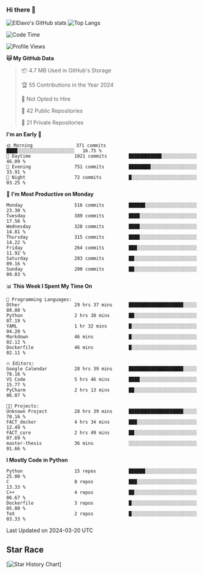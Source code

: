 ### Hi there 👋
![ElDavo's GitHub stats](https://github-readme-stats.vercel.app/api?username=ElDavoo&show_icons=true&theme=chartreuse-dark)
![Top Langs](https://github-readme-stats.vercel.app/api/top-langs/?username=ElDavoo&theme=chartreuse-dark&layout=compact)

<!--START_SECTION:waka-->
![Code Time](http://img.shields.io/badge/Code%20Time-1%2C095%20hrs%201%20min-blue)

![Profile Views](http://img.shields.io/badge/Profile%20Views-2-blue)

**🐱 My GitHub Data** 

> 📦 4.7 MB Used in GitHub's Storage 
 > 
> 🏆 55 Contributions in the Year 2024
 > 
> 🚫 Not Opted to Hire
 > 
> 📜 42 Public Repositories 
 > 
> 🔑 21 Private Repositories 
 > 
**I'm an Early 🐤** 

```text
🌞 Morning                371 commits         ████░░░░░░░░░░░░░░░░░░░░░   16.75 % 
🌆 Daytime                1021 commits        ████████████░░░░░░░░░░░░░   46.09 % 
🌃 Evening                751 commits         ████████░░░░░░░░░░░░░░░░░   33.91 % 
🌙 Night                  72 commits          █░░░░░░░░░░░░░░░░░░░░░░░░   03.25 % 
```
📅 **I'm Most Productive on Monday** 

```text
Monday                   516 commits         ██████░░░░░░░░░░░░░░░░░░░   23.30 % 
Tuesday                  389 commits         ████░░░░░░░░░░░░░░░░░░░░░   17.56 % 
Wednesday                328 commits         ████░░░░░░░░░░░░░░░░░░░░░   14.81 % 
Thursday                 315 commits         ████░░░░░░░░░░░░░░░░░░░░░   14.22 % 
Friday                   264 commits         ███░░░░░░░░░░░░░░░░░░░░░░   11.92 % 
Saturday                 203 commits         ██░░░░░░░░░░░░░░░░░░░░░░░   09.16 % 
Sunday                   200 commits         ██░░░░░░░░░░░░░░░░░░░░░░░   09.03 % 
```


📊 **This Week I Spent My Time On** 

```text
💬 Programming Languages: 
Other                    29 hrs 37 mins      ████████████████████░░░░░   80.80 % 
Python                   2 hrs 38 mins       ██░░░░░░░░░░░░░░░░░░░░░░░   07.19 % 
YAML                     1 hr 32 mins        █░░░░░░░░░░░░░░░░░░░░░░░░   04.20 % 
Markdown                 46 mins             █░░░░░░░░░░░░░░░░░░░░░░░░   02.12 % 
Dockerfile               46 mins             █░░░░░░░░░░░░░░░░░░░░░░░░   02.11 % 

🔥 Editors: 
Google Calendar          28 hrs 39 mins      ████████████████████░░░░░   78.16 % 
VS Code                  5 hrs 46 mins       ████░░░░░░░░░░░░░░░░░░░░░   15.77 % 
PyCharm                  2 hrs 13 mins       ██░░░░░░░░░░░░░░░░░░░░░░░   06.07 % 

🐱‍💻 Projects: 
Unknown Project          28 hrs 39 mins      ████████████████████░░░░░   78.16 % 
FACT_docker              4 hrs 34 mins       ███░░░░░░░░░░░░░░░░░░░░░░   12.49 % 
FACT_core                2 hrs 49 mins       ██░░░░░░░░░░░░░░░░░░░░░░░   07.69 % 
master-thesis            36 mins             ░░░░░░░░░░░░░░░░░░░░░░░░░   01.66 % 
```

**I Mostly Code in Python** 

```text
Python                   15 repos            ██████░░░░░░░░░░░░░░░░░░░   25.00 % 
C                        8 repos             ███░░░░░░░░░░░░░░░░░░░░░░   13.33 % 
C++                      4 repos             ██░░░░░░░░░░░░░░░░░░░░░░░   06.67 % 
Dockerfile               3 repos             █░░░░░░░░░░░░░░░░░░░░░░░░   05.00 % 
TeX                      2 repos             █░░░░░░░░░░░░░░░░░░░░░░░░   03.33 % 
```




 Last Updated on 2024-03-20 UTC
<!--END_SECTION:waka-->

## Star Race

[![Star History Chart](https://api.star-history.com/svg?repos=ElDavoo/WhatsApp-Crypt14-Crypt15-Decrypter,ElDavoo/TuringOS,EliteAndroidApps/WhatsApp-Crypt12-Decrypter,KnugiHK/Whatsapp-Chat-Exporter&type=Date)]
